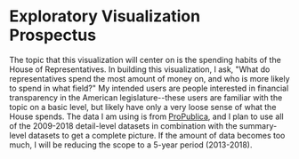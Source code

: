 # Exploratory Visualization Prospectus

The topic that this visualization will center on is the spending habits of the House of Representatives. In building this visualization, I ask, "What do representatives spend the most amount of money on, and who is more likely to spend in what field?" My intended users are people interested in financial transparency in the American legislature--these users are familiar with the topic on a basic level, but likely have only a very loose sense of what the House spends. The data I am using is from [ProPublica](https://www.propublica.org/datastore/dataset/house-office-expenditures), and I plan to use all of the 2009-2018 detail-level datasets in combination with the summary-level datasets to get a complete picture. If the amount of data becomes too much, I will be reducing the scope to a 5-year period (2013-2018).
